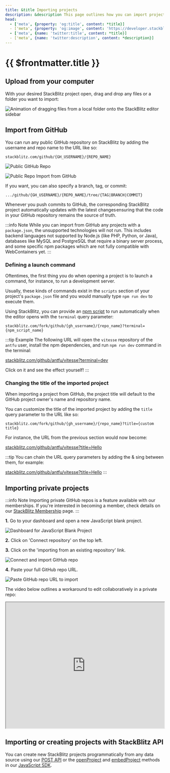 ```yaml
---
title: &title Importing projects
description: &description This page outlines how you can import projects to StackBlitz.
head:
  - ['meta', {property: 'og:title', content: *title}] 
  - ['meta', {property: 'og:image', content: 'https://developer.stackblitz.com/img/og/importing-projects.png'}]
  - ['meta', {name: 'twitter:title', content: *title}]
  - ['meta', {name: 'twitter:description', content: *description}]
---
```


# {{ $frontmatter.title }}

## Upload from your computer

With your desired StackBlitz project open, drag and drop any files or a folder you want to import:

<img
  alt="Animation of dragging files from a local folder onto the StackBlitz editor sidebar"
  src="./assets/import-drag-and-drop-files.gif"
/>

## Import from GitHub

You can run any public GitHub repository on StackBlitz by adding the username and repo name to the URL like so:

`stackblitz.com/github/{GH_USERNAME}/{REPO_NAME}`

![Public GitHub Repo](./assets/github-public-repo.png)

![Public Repo Import from GitHub](./assets/import-from-github.png)

If you want, you can also specify a branch, tag, or commit:

`.../github/{GH_USERNAME}/{REPO_NAME}/tree/{TAG|BRANCH|COMMIT}`

Whenever you push commits to GitHub, the corresponding StackBlitz project automatically updates with the latest changes ensuring that the code in your GitHub repository remains the source of truth.

:::info Note
While you can import from GitHub any projects with a `package.json`, the unsupported technologies will not run. This includes backend languages not supported by Node.js (like PHP, Python, or Java), databases like MySQL and PostgreSQL that require a binary server process, and some specific npm packages which are not fully compatible with WebContainers yet.
:::

### Defining a launch command

Oftentimes, the first thing you do when opening a project is to launch a command, for instance, to run a development server.

Usually, these kinds of commands exist in the `scripts` section of your project's `package.json` file and you would manually type `npm run dev` to execute them.

Using StackBlitz, you can provide an [npm script](https://docs.npmjs.com/cli/v8/using-npm/scripts) to run automatically when the editor opens with the `terminal` query parameter:

`stackblitz.com/fork/github/{gh_username}/{repo_name}?terminal={npm_script_name}`

:::tip Example
The following URL will open the `vitesse` repository of the `antfu` user, install the npm dependencies, and run `npm run dev` command in the terminal:

[stackblitz.com/github/antfu/vitesse?terminal=dev](http://www.stackblitz.com/github/antfu/vitesse?terminal=dev)

Click on it and see the effect yourself!
:::

### Changing the title of the imported project

When importing a project from GitHub, the project title will default to the GitHub project owner's name and repository name.

You can customize the title of the imported project by adding the `title` query parameter to the URL like so:

`stackblitz.com/fork/github/{gh_username}/{repo_name}?title={custom title}`

For instance, the URL from the previous section would now become:

[stackblitz.com/github/antfu/vitesse?title=Hello](https://stackblitz.com/github/antfu/vitesse?title=Hello)

:::tip
You can chain the URL query parameters by adding the & sing between them, for example:

[stackblitz.com/github/antfu/vitesse?title=Hello](https://stackblitz.com/github/antfu/vitesse?title=Hello&terminal=dev)
:::

## Importing private projects

:::info Note
Importing private GitHub repos is a feature available with our memberships. If you're interested in becoming a member, check details on our [StackBlitz Membership](https://stackblitz.com/membership) page.
:::

**1.** Go to your dashboard and open a new JavaScript blank project.

![Dashboard for JavaScript Blank Project](./assets/private-repo-starter.png)

**2.** Click on 'Connect repository' on the top left.

**3.** Click on the 'importing from an existing repository' link.

![Connect and import GitHub repo](./assets/connect-to-existing-repo.png)

**4.** Paste your full GitHub repo URL.

![Paste GitHub repo URL to import](./assets/import-existing-repo.png)

The video below outlines a workaround to edit collaboratively in a private repo:

<iframe src="https://www.loom.com/embed/54c9f65e05494b00b6aa1bb9e0bbe7ab" style="width: 100%; height: 400px;"></iframe>

## Importing or creating projects with StackBlitz API

You can create new StackBlitz projects programmatically from any data source using our [POST API](/platform/api/post-api) or the [openProject](/platform/api/javascript-sdk#openproject) and [embedProject](/platform/api/javascript-sdk#embedproject) methods in our [JavaScript SDK](/platform/api/javascript-sdk).
